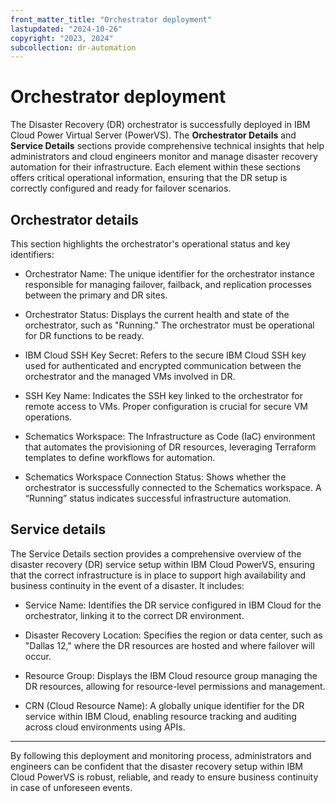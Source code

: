 ```yaml
---
front_matter_title: "Orchestrator deployment"
lastupdated: "2024-10-26"
copyright: "2023, 2024"
subcollection: dr-automation
---
```


# Orchestrator deployment

The Disaster Recovery (DR) orchestrator is successfully deployed in IBM Cloud Power Virtual Server (PowerVS). The **Orchestrator Details** and **Service Details** sections provide comprehensive technical insights that help administrators and cloud engineers monitor and manage disaster recovery automation for their infrastructure. Each element within these sections offers critical operational information, ensuring that the DR setup is correctly configured and ready for failover scenarios.

## Orchestrator details

This section highlights the orchestrator's operational status and key identifiers:

- Orchestrator Name: The unique identifier for the orchestrator instance responsible for managing failover, failback, and replication processes between the primary and DR sites.
  
- Orchestrator Status: Displays the current health and state of the orchestrator, such as "Running." The orchestrator must be operational for DR functions to be ready.

- IBM Cloud SSH Key Secret: Refers to the secure IBM Cloud SSH key used for authenticated and encrypted communication between the orchestrator and the managed VMs involved in DR.

- SSH Key Name: Indicates the SSH key linked to the orchestrator for remote access to VMs. Proper configuration is crucial for secure VM operations.

- Schematics Workspace: The Infrastructure as Code (IaC) environment that automates the provisioning of DR resources, leveraging Terraform templates to define workflows for automation.

- Schematics Workspace Connection Status: Shows whether the orchestrator is successfully connected to the Schematics workspace. A “Running” status indicates successful infrastructure automation.

## Service details

The Service Details section provides a comprehensive overview of the disaster recovery (DR) service setup within IBM Cloud PowerVS, ensuring that the correct infrastructure is in place to support high availability and business continuity in the event of a disaster. It includes:

- Service Name: Identifies the DR service configured in IBM Cloud for the orchestrator, linking it to the correct DR environment.

- Disaster Recovery Location: Specifies the region or data center, such as "Dallas 12," where the DR resources are hosted and where failover will occur.

- Resource Group: Displays the IBM Cloud resource group managing the DR resources, allowing for resource-level permissions and management.

- CRN (Cloud Resource Name): A globally unique identifier for the DR service within IBM Cloud, enabling resource tracking and auditing across cloud environments using APIs.

---

By following this deployment and monitoring process, administrators and engineers can be confident that the disaster recovery setup within IBM Cloud PowerVS is robust, reliable, and ready to ensure business continuity in case of unforeseen events.
